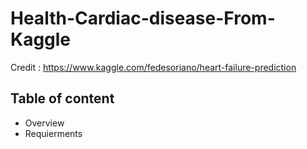 # Health-Cardiac-disease-From-Kaggle

Credit : https://www.kaggle.com/fedesoriano/heart-failure-prediction

<h2>Table of content</h2>
<ul>
  <li>Overview</li>
  <li>Requierments</li>
</ul>
